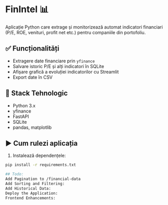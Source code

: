 # FinIntel 📊

Aplicație Python care extrage și monitorizează automat indicatori financiari (P/E, ROE, venituri, profit net etc.) pentru companiile din portofoliu.

## ✅ Funcționalități
- Extragere date financiare prin `yfinance`
- Salvare istoric P/E și alți indicatori în SQLite
- Afișare grafică a evoluției indicatorilor cu Streamlit
- Export date în CSV

## 🔧 Stack Tehnologic
- Python 3.x
- yfinance
- FastAPI
- SQLite
- pandas, matplotlib

## ▶️ Cum rulezi aplicația

1. Instalează dependențele:

```bash
pip install -r requirements.txt

## Todo:
Add Pagination to /financial-data
Add Sorting and Filtering:
Add Historical Data:
Deploy the Application:
Frontend Enhancements: